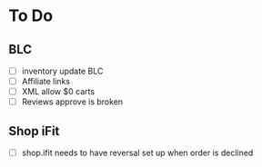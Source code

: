 # To Do
## BLC
- [ ] inventory update BLC
- [ ] Affiliate links
- [ ] XML allow $0 carts
- [ ] Reviews approve is broken

## Shop iFit
- [ ] shop.ifit needs to have reversal set up when order is declined

